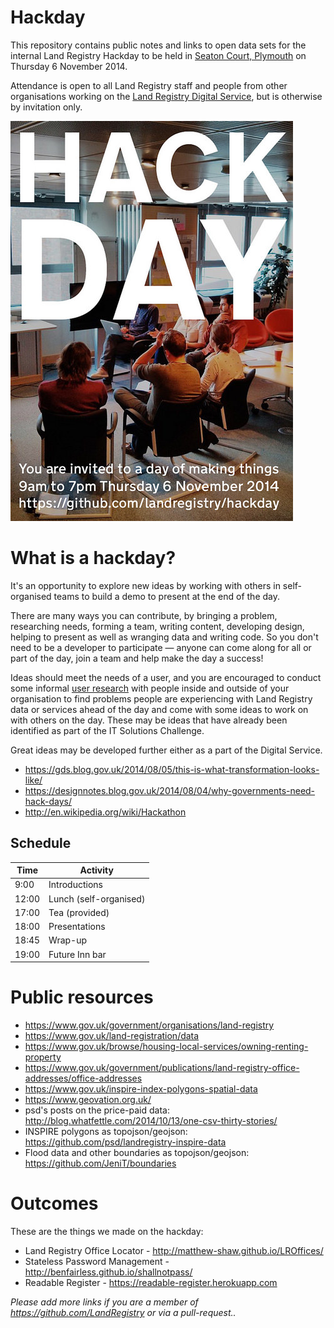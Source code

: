 # Hackday

This repository contains public notes and links to open data sets for the internal Land Registry Hackday to be held in [Seaton Court, Plymouth](http://site.landregistry.gov.uk/contact-us/offices/plymouth) on Thursday 6 November 2014.

Attendance is open to all Land Registry staff and people from other organisations working on the [Land Registry Digital Service](http://www.landregistryconcept.co.uk), but is otherwise by invitation only.

<a href="poster.pdf"><img src="poster.png"></a>

# What is a hackday?

It's an opportunity to explore new ideas by working with others in self-organised teams to build a demo to present at the end of the day.

There are many ways you can contribute, by bringing a problem, researching needs, forming a team, writing content, developing design, helping to present as well as wranging data and writing code. So you don't need to be a developer to participate — anyone can come along for all or part of the day, join a team and help make the day a success!

Ideas should meet the needs of a user, and you are encouraged to conduct some informal [user research](https://www.gov.uk/service-manual/user-centred-design/user-research) with people inside and outside of your organisation to find problems people are experiencing with Land Registry data or services ahead of the day and come with some ideas to work on with others on the day. These may be ideas that have already been identified as part of the IT Solutions Challenge.

Great ideas may be developed further either as a part of the Digital Service.

* https://gds.blog.gov.uk/2014/08/05/this-is-what-transformation-looks-like/
* https://designnotes.blog.gov.uk/2014/08/04/why-governments-need-hack-days/ 
* http://en.wikipedia.org/wiki/Hackathon

## Schedule

Time | Activity
-----|---------
9:00 | Introductions
12:00 | Lunch (self-organised)
17:00 | Tea (provided)
18:00 | Presentations
18:45 | Wrap-up
19:00 | Future Inn bar

# Public resources

* https://www.gov.uk/government/organisations/land-registry
* https://www.gov.uk/land-registration/data
* https://www.gov.uk/browse/housing-local-services/owning-renting-property
* https://www.gov.uk/government/publications/land-registry-office-addresses/office-addresses
* https://www.gov.uk/inspire-index-polygons-spatial-data
* https://www.geovation.org.uk/
* psd's posts on the price-paid data: http://blog.whatfettle.com/2014/10/13/one-csv-thirty-stories/
* INSPIRE polygons as topojson/geojson: https://github.com/psd/landregistry-inspire-data
* Flood data and other boundaries as topojson/geojson: https://github.com/JeniT/boundaries

# Outcomes

These are the things we made on the hackday:
* Land Registry Office Locator - http://matthew-shaw.github.io/LROffices/
* Stateless Password Management - http://benfairless.github.io/shallnotpass/
* Readable Register - https://readable-register.herokuapp.com

*Please add more links if you are a member of https://github.com/LandRegistry or via a pull-request..*
